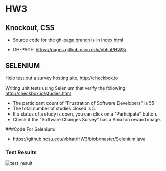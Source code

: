 # HW3


## Knockout, CSS

* Source code for the [gh-page branch](https://github.ncsu.edu/vbhat/HW3/tree/gh-pages) is in [index.html](https://github.ncsu.edu/vbhat/HW3/blob/gh-pages/index.html)

* GH-PAGE: https://pages.github.ncsu.edu/vbhat/HW3/ 


## SELENIUM

Help test out a survey hosting site, http://checkbox.io

Writing unit tests using Selenium that verify the following:
http://checkbox.io/studies.html

* The participant count of "Frustration of Software Developers" is 55
* The total number of studies closed is 5.
* If a status of a study is open, you can click on a "Participate" button.
* Check if the "Software Changes Survey" has a Amazon reward image.

###Code For Selenium: 

* https://github.ncsu.edu/vbhat/HW3/blob/master/Selenium.java

### Test Results

![test_result](https://github.ncsu.edu/vbhat/HW3/blob/master/Resources/TestResult.png)
